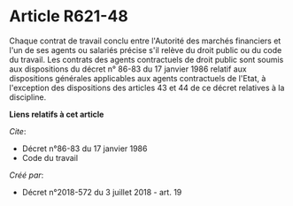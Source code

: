 # Article R621-48

Chaque contrat de travail conclu entre l'Autorité des marchés financiers et l'un de ses agents ou salariés précise s'il
relève du droit public ou du code du travail. Les contrats des agents contractuels de droit public sont soumis aux
dispositions du  décret n° 86-83 du 17 janvier 1986 relatif aux dispositions générales applicables aux agents contractuels de
l'Etat, à l'exception des dispositions des articles 43 et 44 de ce décret relatives à la discipline.

**Liens relatifs à cet article**

_Cite_:

  - Décret n°86-83 du 17 janvier 1986
  - Code du travail

_Créé par_:

  - Décret n°2018-572 du 3 juillet 2018 - art. 19
